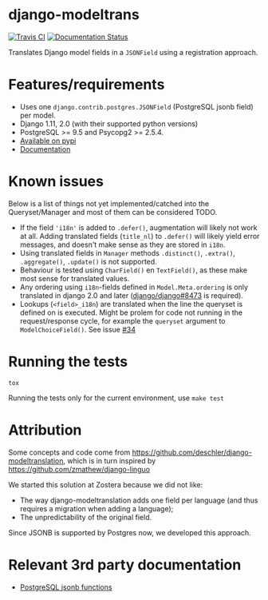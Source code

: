 # django-modeltrans

[![Travis CI](https://travis-ci.org/zostera/django-modeltrans.svg?branch=master)](https://travis-ci.org/zostera/django-modeltrans)
[![Documentation Status](https://readthedocs.org/projects/django-modeltrans/badge/?version=latest)](http://django-modeltrans.readthedocs.io/en/latest/?badge=latest)


Translates Django model fields in a `JSONField` using a registration approach.

# Features/requirements

- Uses one `django.contrib.postgres.JSONField` (PostgreSQL jsonb field) per model.
- Django 1.11, 2.0 (with their supported python versions)
- PostgreSQL >= 9.5 and Psycopg2 >= 2.5.4.
- [Available on pypi](https://pypi.python.org/pypi/django-modeltrans)
- [Documentation](http://django-modeltrans.readthedocs.io/en/latest/)

# Known issues

Below is a list of things not yet implemented/catched into the
Queryset/Manager and most of them can be considered TODO.

- If the field `'i18n'` is added to `.defer()`, augmentation will likely not work at all. Adding translated fields (`title_nl`) to `.defer()` will likely yield error messages, and doesn't make sense as they are stored in `i18n`.
- Using translated fields in `Manager` methods `.distinct()`, `.extra()`, `.aggregate()`, `.update()` is not supported.
- Behaviour is tested using `CharField()` en `TextField()`, as these make most sense for translated values.
- Any ordering using `i18n`-fields defined in `Model.Meta.ordering` is only translated in django 2.0 and later ([django/django#8473](https://github.com/django/django/pull/8673) is required).
- Lookups (`<field>_i18n`) are translated when the line the queryset is defined on is executed. Might be prolem for code not running in the request/response cycle, for example the `queryset` argument to `ModelChoiceField()`. See issue [#34](https://github.com/zostera/django-modeltrans/issues/34)

# Running the tests

`tox`

Running the tests only for the current environment, use `make test`

# Attribution

Some concepts and code come from https://github.com/deschler/django-modeltranslation,
which is in turn inspired by https://github.com/zmathew/django-linguo

We started this solution at Zostera because we did not like:
 - The way django-modeltranslation adds one field per language (and thus requires a migration
when adding a language);
 - The unpredictability of the original field.

Since JSONB is supported by Postgres now, we developed this approach.

# Relevant 3rd party documentation

- [PostgreSQL jsonb functions](https://www.postgresql.org/docs/9.5/static/functions-json.html)
